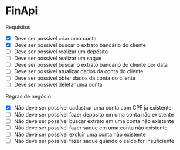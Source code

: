 # FinApi

Requisitos
* [x] Deve ser possível criar uma conta
* [x] Deve ser possível buscar o extrato bancário do cliente
* [ ] Deve ser possível realizar um depósito
* [ ] Deve ser possível realizar um saque
* [ ] Deve ser possível buscar o extrato bancário do cliente por data
* [ ] Deve ser possível atualizar dados da conta do cliente
* [ ] Deve ser possível obter dados da conta do cliente
* [ ] Deve ser possível deletar uma conta

Regras de negócio
* [x] Não deve ser possível cadastrar uma conta com CPF já existente
* [ ] Não deve ser possível fazer depósito em uma conta não existente
* [ ] Não deve ser possível buscar extrato em uma conta não existente
* [ ] Não deve ser possível fazer saque em uma conta não existente
* [ ] Não deve ser possível excluir uma conta não existente
* [ ] Não deve ser possível fazer saque quando o saldo for insuficiente
